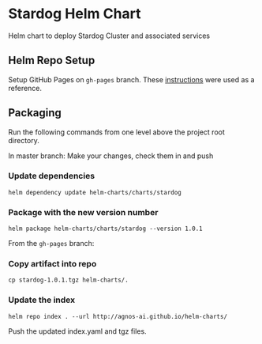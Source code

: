 Stardog Helm Chart
==================

Helm chart to deploy Stardog Cluster and associated services

## Helm Repo Setup
Setup GitHub Pages on `gh-pages` branch.
These [instructions](https://medium.com/containerum/how-to-make-and-share-your-own-helm-package-50ae40f6c221) were used as a reference.

## Packaging
Run the following commands from one level above the project root directory.

In master branch:
Make your changes, check them in and push
 
### Update dependencies
```
helm dependency update helm-charts/charts/stardog
```

### Package with the new version number
```
helm package helm-charts/charts/stardog --version 1.0.1
```

From the `gh-pages` branch:
### Copy artifact into repo
```
cp stardog-1.0.1.tgz helm-charts/.
```

### Update the index
```
helm repo index . --url http://agnos-ai.github.io/helm-charts/
```

Push the updated index.yaml and tgz files.